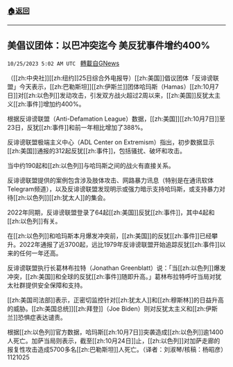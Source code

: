 ###  [:house:返回](README.md)
---


## 美倡议团体：以巴冲突迄今 美反犹事件增约400%
`10/25/2023 5:02 AM UTC ` [轉載自GNews](https://gnews.org/articles/1879583)

（[[zh:中央社]][[zh:纽约]]25日综合外电报导）[[zh:美国]]倡议团体「反诽谤联盟」今天表示，[[zh:巴勒斯坦]][[zh:伊斯兰]]团体哈玛斯（Hamas）[[zh:10月7日]]对[[zh:以色列]]发动攻击，引发双方战火超过2周以来，[[zh:美国]]反犹太主义[[zh:事件]]增加约400%。

根据反诽谤联盟（Anti-Defamation League）数据，[[zh:美国]][[zh:10月7日]]至23日，反犹[[zh:事件]]和前一年相比增加了388%。

反诽谤联盟极端主义中心（ADL Center on Extremism）指出，初步数据显示[[zh:美国]]通报的312起反犹[[zh:事件]]，包括骚扰、破坏和攻击。

当中约190起和[[zh:以色列]]与哈玛斯之间的战火有直接关系。

反诽谤联盟提供的案例包含涉及肢体攻击、网路暴力讯息（特别是在通讯软体Telegram频道），以及反诽谤联盟发现明示或强力暗示支持哈玛斯，或支持暴力对待[[zh:以色列]][[zh:犹太人]]的集会。

2022年同期，反诽谤联盟登录了64起[[zh:美国]]反犹[[zh:事件]]，其中4起和[[zh:以色列]]有关。

在[[zh:以色列]]和哈玛斯本月爆发冲突前，[[zh:美国]]的反犹[[zh:事件]]已经攀升。2022年通报了近3700起，远比1979年反诽谤联盟开始追踪反犹[[zh:事件]]以来的任何一年还高。

反诽谤联盟执行长葛林布拉特（Jonathan Greenblatt）说：「当[[zh:以色列]]爆发冲突，[[zh:美国]]和全球的反犹[[zh:事件]]随即升高。」葛林布拉特呼吁当局对犹太社群提供安全保障和支持。

[[zh:美国司法部]]表示，正密切监控针对[[zh:犹太人]]和[[zh:穆斯林]]的日益升高的威胁。[[zh:美国总统]][[zh:拜登]]（Joe Biden）则对反犹太主义和[[zh:伊斯兰]]恐惧症表达谴责。

根据[[zh:以色列]]官方数据，哈玛斯[[zh:10月7日]]突袭造成[[zh:以色列]]逾1400人死亡。加萨当局则表示，截至[[zh:10月24日]]止，[[zh:以色列]]对加萨走廊的报复性攻击造成5700多名[[zh:巴勒斯坦]]人死亡。（译者：刘淑琴/核稿：杨昭彦）1121025

